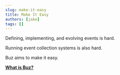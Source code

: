 ```yaml
---
slug: make-it-easy
title: Make It Easy
authors: [jake]
tags: []
---
```



Defining, implementing, and evolving events is hard.

Running event collection systems is also hard.

Buz aims to make it easy.


**[What is Buz?](/)**
